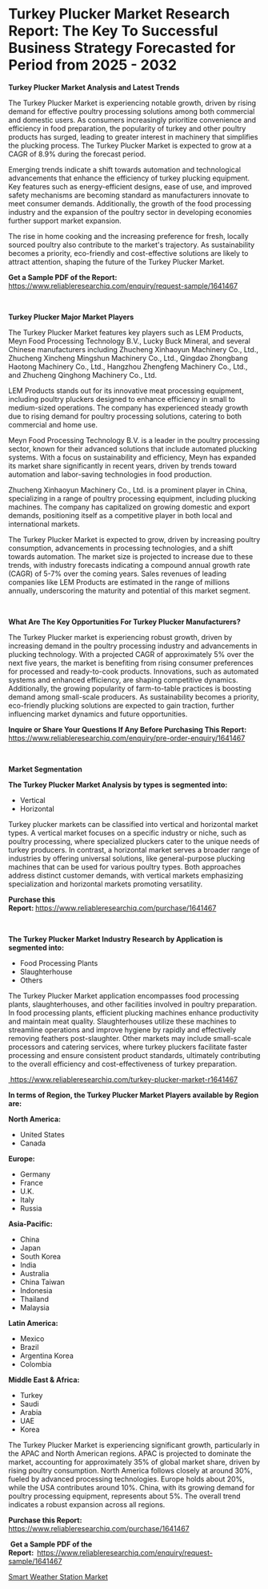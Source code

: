 <p><h1>Turkey Plucker Market Research Report: The Key To Successful Business Strategy Forecasted for Period from 2025 - 2032</h1></p><p><strong>Turkey Plucker Market Analysis and Latest Trends</strong></p>
<p><p>The Turkey Plucker Market is experiencing notable growth, driven by rising demand for effective poultry processing solutions among both commercial and domestic users. As consumers increasingly prioritize convenience and efficiency in food preparation, the popularity of turkey and other poultry products has surged, leading to greater interest in machinery that simplifies the plucking process. The Turkey Plucker Market is expected to grow at a CAGR of 8.9% during the forecast period.</p><p>Emerging trends indicate a shift towards automation and technological advancements that enhance the efficiency of turkey plucking equipment. Key features such as energy-efficient designs, ease of use, and improved safety mechanisms are becoming standard as manufacturers innovate to meet consumer demands. Additionally, the growth of the food processing industry and the expansion of the poultry sector in developing economies further support market expansion.</p><p>The rise in home cooking and the increasing preference for fresh, locally sourced poultry also contribute to the market's trajectory. As sustainability becomes a priority, eco-friendly and cost-effective solutions are likely to attract attention, shaping the future of the Turkey Plucker Market.</p></p>
<p><strong>Get a Sample PDF of the Report:&nbsp;</strong> <a href="https://www.reliableresearchiq.com/enquiry/request-sample/1641467?utm_campaign=2193&utm_medium=2&utm_source=Github&utm_content=ia&utm_term=22022025&utm_id=turkey-plucker">https://www.reliableresearchiq.com/enquiry/request-sample/1641467</a></p>
<p>&nbsp;</p>
<p><strong>Turkey Plucker Major Market Players</strong></p>
<p><p>The Turkey Plucker Market features key players such as LEM Products, Meyn Food Processing Technology B.V., Lucky Buck Mineral, and several Chinese manufacturers including Zhucheng Xinhaoyun Machinery Co., Ltd., Zhucheng Xincheng Mingshun Machinery Co., Ltd., Qingdao Zhongbang Haotong Machinery Co., Ltd., Hangzhou Zhengfeng Machinery Co., Ltd., and Zhucheng Qinghong Machinery Co., Ltd.</p><p>LEM Products stands out for its innovative meat processing equipment, including poultry pluckers designed to enhance efficiency in small to medium-sized operations. The company has experienced steady growth due to rising demand for poultry processing solutions, catering to both commercial and home use.</p><p>Meyn Food Processing Technology B.V. is a leader in the poultry processing sector, known for their advanced solutions that include automated plucking systems. With a focus on sustainability and efficiency, Meyn has expanded its market share significantly in recent years, driven by trends toward automation and labor-saving technologies in food production.</p><p>Zhucheng Xinhaoyun Machinery Co., Ltd. is a prominent player in China, specializing in a range of poultry processing equipment, including plucking machines. The company has capitalized on growing domestic and export demands, positioning itself as a competitive player in both local and international markets.</p><p>The Turkey Plucker Market is expected to grow, driven by increasing poultry consumption, advancements in processing technologies, and a shift towards automation. The market size is projected to increase due to these trends, with industry forecasts indicating a compound annual growth rate (CAGR) of 5-7% over the coming years. Sales revenues of leading companies like LEM Products are estimated in the range of millions annually, underscoring the maturity and potential of this market segment.</p></p>
<p>&nbsp;</p>
<p><strong>What Are The Key Opportunities For Turkey Plucker Manufacturers?</strong></p>
<p><p>The Turkey Plucker market is experiencing robust growth, driven by increasing demand in the poultry processing industry and advancements in plucking technology. With a projected CAGR of approximately 5% over the next five years, the market is benefiting from rising consumer preferences for processed and ready-to-cook products. Innovations, such as automated systems and enhanced efficiency, are shaping competitive dynamics. Additionally, the growing popularity of farm-to-table practices is boosting demand among small-scale producers. As sustainability becomes a priority, eco-friendly plucking solutions are expected to gain traction, further influencing market dynamics and future opportunities.</p></p>
<p><strong>Inquire or Share Your Questions If Any Before Purchasing This Report:</strong> <a href="https://www.reliableresearchiq.com/enquiry/pre-order-enquiry/1641467?utm_campaign=2193&utm_medium=2&utm_source=Github&utm_content=ia&utm_term=22022025&utm_id=turkey-plucker">https://www.reliableresearchiq.com/enquiry/pre-order-enquiry/1641467</a></p>
<p>&nbsp;</p>
<p><strong>Market Segmentation</strong></p>
<p><strong>The Turkey Plucker Market Analysis by types is segmented into:</strong></p>
<p><ul><li>Vertical</li><li>Horizontal</li></ul></p>
<p><p>Turkey plucker markets can be classified into vertical and horizontal market types. A vertical market focuses on a specific industry or niche, such as poultry processing, where specialized pluckers cater to the unique needs of turkey producers. In contrast, a horizontal market serves a broader range of industries by offering universal solutions, like general-purpose plucking machines that can be used for various poultry types. Both approaches address distinct customer demands, with vertical markets emphasizing specialization and horizontal markets promoting versatility.</p></p>
<p><strong>Purchase this Report:&nbsp;</strong><a href="https://www.reliableresearchiq.com/purchase/1641467?utm_campaign=2193&utm_medium=2&utm_source=Github&utm_content=ia&utm_term=22022025&utm_id=turkey-plucker">https://www.reliableresearchiq.com/purchase/1641467</a></p>
<p>&nbsp;</p>
<p><strong>The Turkey Plucker Market Industry Research by Application is segmented into:</strong></p>
<p><ul><li>Food Processing Plants</li><li>Slaughterhouse</li><li>Others</li></ul></p>
<p><p>The Turkey Plucker Market application encompasses food processing plants, slaughterhouses, and other facilities involved in poultry preparation. In food processing plants, efficient plucking machines enhance productivity and maintain meat quality. Slaughterhouses utilize these machines to streamline operations and improve hygiene by rapidly and effectively removing feathers post-slaughter. Other markets may include small-scale processors and catering services, where turkey pluckers facilitate faster processing and ensure consistent product standards, ultimately contributing to the overall efficiency and cost-effectiveness of turkey preparation.</p></p>
<p><a href="https://www.reliableresearchiq.com/turkey-plucker-market-r1641467?utm_campaign=2193&utm_medium=2&utm_source=Github&utm_content=ia&utm_term=22022025&utm_id=turkey-plucker">&nbsp;https://www.reliableresearchiq.com/turkey-plucker-market-r1641467</a></p>
<p><strong>In terms of Region, the Turkey Plucker Market Players available by Region are:</strong></p>
<p>
    <p> <strong> North America: </strong>
        <ul>
            <li>United States</li>
            <li>Canada</li>
        </ul>
        </p> 
    <p> <strong> Europe: </strong>
        <ul>
            <li>Germany</li>
            <li>France</li>
            <li>U.K.</li>
            <li>Italy</li>
            <li>Russia</li>
        </ul>
        </p> 
    <p> <strong> Asia-Pacific: </strong>
        <ul>
            <li>China</li>
            <li>Japan</li>
            <li>South Korea</li>
            <li>India</li>
            <li>Australia</li>
            <li>China Taiwan</li>
            <li>Indonesia</li>
            <li>Thailand</li>
            <li>Malaysia</li>
        </ul>
        </p> 
    <p> <strong> Latin America: </strong>
        <ul>
            <li>Mexico</li>
            <li>Brazil</li>
            <li>Argentina Korea</li>
            <li>Colombia</li>
        </ul>
        </p> 
    <p> <strong> Middle East & Africa: </strong>
        <ul>
            <li>Turkey</li>
            <li>Saudi</li>
            <li>Arabia</li>
            <li>UAE</li>
            <li>Korea</li>
        </ul>
    </p>
    </p>
<p><p>The Turkey Plucker Market is experiencing significant growth, particularly in the APAC and North American regions. APAC is projected to dominate the market, accounting for approximately 35% of global market share, driven by rising poultry consumption. North America follows closely at around 30%, fueled by advanced processing technologies. Europe holds about 20%, while the USA contributes around 10%. China, with its growing demand for poultry processing equipment, represents about 5%. The overall trend indicates a robust expansion across all regions.</p></p>
<p><strong>Purchase this Report: </strong><a href="https://www.reliableresearchiq.com/purchase/1641467?utm_campaign=2193&utm_medium=2&utm_source=Github&utm_content=ia&utm_term=22022025&utm_id=turkey-plucker">https://www.reliableresearchiq.com/purchase/1641467</a></p>
<p>&nbsp;<strong>Get a Sample PDF of the Report:&nbsp;&nbsp;</strong><a href="https://www.reliableresearchiq.com/enquiry/request-sample/1641467?utm_campaign=2193&utm_medium=2&utm_source=Github&utm_content=ia&utm_term=22022025&utm_id=turkey-plucker">https://www.reliableresearchiq.com/enquiry/request-sample/1641467</a></p>
<p><strong></strong></p>
<p><p><a href="https://github.com/JubayerMia832/Market-Research-Report-List-1/blob/main/smart-weather-station-market.md?utm_campaign=2193&utm_medium=2&utm_source=Github&utm_content=ia&utm_term=22022025&utm_id=turkey-plucker">Smart Weather Station Market</a></p></p>
